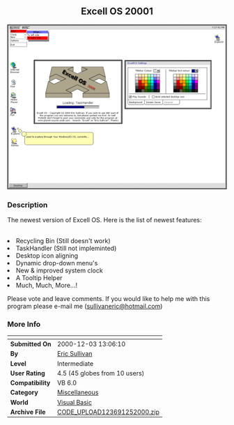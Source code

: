 ﻿<div align="center">

## Excell OS 20001

<img src="PIC20001251941375407.gif">
</div>

### Description

The newest version of Excell OS. Here is the list of newest features:

<br>

<li>Recycling Bin (Still doesn't work)

<li>TaskHandler (Still not impleminted)

<li>Desktop icon aligning

<li>Dynamic drop-down menu's

<li>New & improved system clock

<li>A Tooltip Helper

<li>Much, Much, More...!

<br>

Please vote and leave comments. If you would like to help me with this program please e-mail me (sullivaneric@hotmail.com)
 
### More Info
 


<span>             |<span>
---                |---
**Submitted On**   |2000-12-03 13:06:10
**By**             |[Eric Sullivan](https://github.com/Planet-Source-Code/PSCIndex/blob/master/ByAuthor/eric-sullivan.md)
**Level**          |Intermediate
**User Rating**    |4.5 (45 globes from 10 users)
**Compatibility**  |VB 6\.0
**Category**       |[Miscellaneous](https://github.com/Planet-Source-Code/PSCIndex/blob/master/ByCategory/miscellaneous__1-1.md)
**World**          |[Visual Basic](https://github.com/Planet-Source-Code/PSCIndex/blob/master/ByWorld/visual-basic.md)
**Archive File**   |[CODE\_UPLOAD123691252000\.zip](https://github.com/Planet-Source-Code/eric-sullivan-excell-os-20001__1-13355/archive/master.zip)








